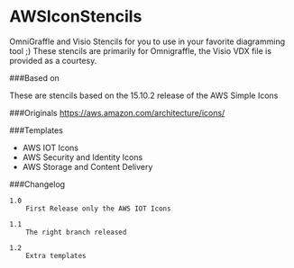 # AWSIconStencils
OmniGraffle and Visio Stencils for you to use in your favorite diagramming tool ;) These stencils are primarily for Omnigraffle, the Visio VDX file is provided as a courtesy.

###Based on 

  These are stencils based on the 15.10.2 release of the AWS Simple Icons
  
###Originals
https://aws.amazon.com/architecture/icons/

###Templates

- AWS IOT Icons
- AWS Security and Identity Icons
- AWS Storage and Content Delivery

###Changelog

    1.0
        First Release only the AWS IOT Icons
        
    1.1 
        The right branch released
        
    1.2
        Extra templates